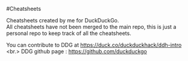 #Cheatsheets

Cheatsheets created by me for DuckDuckGo.<br/>
All cheatsheets have not been merged to the main repo, this is just a personal repo to keep track of all the cheatsheets.

You can contribute to DDG at https://duck.co/duckduckhack/ddh-intro <br.>
DDG github page : https://github.com/duckduckgo
